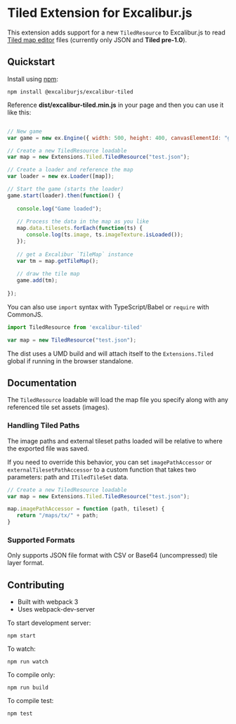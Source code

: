 # Tiled Extension for Excalibur.js

This extension adds support for a new `TiledResource` to Excalibur.js to read [Tiled map editor](http://mapeditor.org) files (currently only JSON and **Tiled pre-1.0**).

## Quickstart

Install using [npm](http://npmjs.org):

    npm install @excaliburjs/excalibur-tiled
    
Reference **dist/excalibur-tiled.min.js** in your page and then you can use it like this:

```js

// New game
var game = new ex.Engine({ width: 500, height: 400, canvasElementId: "game" });

// Create a new TiledResource loadable
var map = new Extensions.Tiled.TiledResource("test.json");

// Create a loader and reference the map
var loader = new ex.Loader([map]);

// Start the game (starts the loader)
game.start(loader).then(function() {
   
   console.log("Game loaded");
   
   // Process the data in the map as you like
   map.data.tilesets.forEach(function(ts) {
      console.log(ts.image, ts.imageTexture.isLoaded());
   });
   
   // get a Excalibur `TileMap` instance
   var tm = map.getTileMap();
   
   // draw the tile map
   game.add(tm);
   
});
```

You can also use `import` syntax with TypeScript/Babel or `require` with CommonJS.

```ts
import TiledResource from 'excalibur-tiled'

var map = new TiledResource("test.json");
```

The dist uses a UMD build and will attach itself to the `Extensions.Tiled` global if running in the browser standalone.

## Documentation

The `TiledResource` loadable will load the map file you specify along with any referenced tile set assets (images). 

### Handling Tiled Paths

The image paths and external tileset paths loaded will be relative to where the exported file was saved.

If you need to override this behavior, you can set `imagePathAccessor` or `externalTilesetPathAccessor` to a custom function that takes two parameters: path and `ITiledTileSet` data.

```js
// Create a new TiledResource loadable
var map = new Extensions.Tiled.TiledResource("test.json");

map.imagePathAccessor = function (path, tileset) {
   return "/maps/tx/" + path;
}
```

### Supported Formats

Only supports JSON file format with CSV or Base64 (uncompressed) tile layer format.

## Contributing

- Built with webpack 3
- Uses webpack-dev-server

To start development server:

    npm start

To watch:

    npm run watch

To compile only:

    npm run build

To compile test:

    npm test
